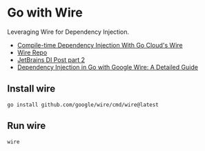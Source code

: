 # Go with Wire

Leveraging Wire for Dependency Injection.

- [Compile-time Dependency Injection With Go Cloud's Wire](https://go.dev/blog/wire)
- [Wire Repo](https://github.com/google/wire)
- [JetBrains DI Post part 2](https://www.jetbrains.com/guide/go/tutorials/dependency_injection_part_two/inject_wire/)
- [Dependency Injection in Go with Google Wire: A Detailed Guide](https://medium.com/@ksandeeptech07/dependency-injection-in-go-with-google-wire-a-detailed-guide-62688003609e)

## Install wire

```
go install github.com/google/wire/cmd/wire@latest
```

## Run wire

```
wire
```
